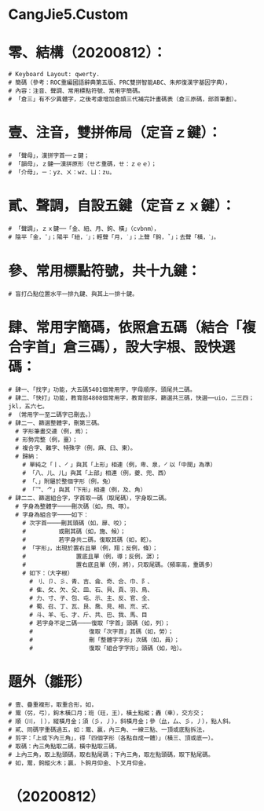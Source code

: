 # CangJie5.Custom

# 零、結構（20200812）：
	# Keyboard Layout: qwerty.
	# 簡碼（參考：ROC重編國語辭典第五版、PRC雙拼智能ABC、朱邦復漢字基因字典），
	# 內容：注音、聲調、常用標點符號、常用字簡碼。
	# 「倉三」有不少異體字，之後考慮增加倉頡三代補完計畫碼表（倉三原碼，部首筆劃）。
#
# 壹、注音，雙拼佈局（定音ｚ鍵）：
	# 「聲母」，漢拼字首──ｚ鍵；
	# 「韻母」，ｚ鍵──漢拼原形（ㄝㄜ重碼，ㄝ：ｚｅｅ）；
	# 「介母」，ㄧ：yz、ㄨ：wz、ㄩ：zu。
#
# 貳、聲調，自設五鍵（定音ｚｘ鍵）：
	# 「聲調」，ｚｘ鍵──「金、紐、月、鉤、橫」（cvbnm），
	# 陰平「金，ˉ」；陽平「紐，ˊ」；輕聲「月，˙」；上聲「鉤，ˇ」；去聲「橫，ˋ」。
#
# 參、常用標點符號，共十九鍵：
	# 盲打凸點位置水平一排九鍵、與其上一排十鍵。
#
# 肆、常用字簡碼，依照倉五碼（結合「複合字首」倉三碼），設大字根、設快選碼：
	# 肆一、「找字」功能，大五碼5401個常用字，字母順序，頭尾共二碼。
	# 肆二、「快打」功能，教育部4808個常用字，教育部序，篩選共三碼，快選──uio，二三四；jkl，五六七。
	# （常用字一至二碼字已刪去。）
    # 肆二一、篩選整體字，刪第三碼。
      # 字形筆畫交連（例，焉）；
      # 形勢完整（例，噩）；
      # 複合字、難字、特殊字（例，麻、⺽、柬）。
      # 歸納：
        # 單純之「丨、㇒」與其「上形」相連（例，卑、泉，㇒以「中間」為準）
        # 「八、儿、⼉」與其「上部」相連（例，夔、兜、西）
        # 「、」附屬於整個字形（例，兔）
        # 「乛、⺈」與其「下形」相連（例，及、角）
    # 肆二二、篩選組合字，字首取一碼（取尾碼），字身取二碼。
      # 字身為整體字────刪次碼（如，飛、啄）。
      # 字身為組合字────如下：
        # 次字首────刪其頭碼（如，扉、咬）；
        # 　　　　　或刪其碼（如，施、候）；
        # 　　　　　若字身共二碼，復取其碼（如，乾）。
        # 「字形」，出現於置右且單（例，翔；反例，條）；
        # 　　　　　　　　置底且單（例，導；反例，潺）；
        # 　　　　　　　　置右底且單（例，將），只取尾碼。（頻率高，重碼多）
        # 如下：（大字根）
          # 刂、卩、彡、青、吉、侖、奇、合、巾、阝、
          # 隹、攵、欠、殳、皿、石、貝、頁、羽、鳥、
          # 力、寸、子、包、屯、示、主、反、官、全、
          # 蜀、召、丁、瓦、艮、喬、見、相、㐬、式、
          # 斗、羊、乇、才、斤、共、巴、我、馬、目
          # 若字身不足二碼────復取「字首」頭碼（如，列）；
          # 　　　　　　　　　復取「次字首」其碼（如，勞）；
          # 　　　　　　　　　刪「整體字字形」次碼（如，員）；
          # 　　　　　　　　　復取「組合字字形」頭碼（如，哈）。
#
# 題外（雛形）
	# 壹、疊重複形，取重合形，如，
    # 鬻（弜，弓），鉤木橫口月；班（玨，王），橫土點縱；轟（車），交方交；
    # 順（川，丨），縱橫月金；須（彡，丿），斜橫月金；參（厽，厶、彡，丿），點人斜。
	# 貳、同碼字重碼過五，如：鬻、贏，內三角、一線三點、一頂或底點拆法，
    # 剪字：「上或下內三角」，得「四個字形（各點自成一體）」（橫三、頂或底一）。
    # 取碼：內三角點取二碼，橫中點取三碼，
    # 上內三角，取上點頭碼，取右點尾碼；下內三角，取左點頭碼，取下點尾碼。
    # 如，鬻，鉤縱火木；贏，卜鉤月仰金、卜叉月仰金。
# （20200812）
